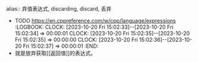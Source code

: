 alias:: 弃值表达式, discarding, discard, 丢弃

- TODO https://en.cppreference.com/w/cpp/language/expressions
  :LOGBOOK:
  CLOCK: [2023-10-20 Fri 15:02:33]--[2023-10-20 Fri 15:02:34] =>  00:00:01
  CLOCK: [2023-10-20 Fri 15:02:35]--[2023-10-20 Fri 15:02:35] =>  00:00:00
  CLOCK: [2023-10-20 Fri 15:02:36]--[2023-10-20 Fri 15:02:37] =>  00:00:01
  :END:
- 就是放弃获取[[返回值]]的表达式。